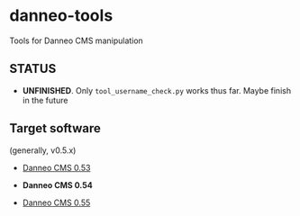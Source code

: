 # danneo-tools
Tools for Danneo CMS manipulation

## STATUS
* **UNFINISHED**. Only `tool_username_check.py`  works thus far. Maybe finish in the future


## Target software
(generally, v0.5.x)

* [Danneo CMS 0.53](https://archive.org/details/danneo-053)

* **Danneo CMS 0.54**

* [Danneo CMS 0.55](https://archive.org/details/danneo-0.5.5)
